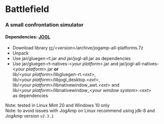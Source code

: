 # Battlefield
### A small confrontation simulator
#### Dependencies: [JOGL](https://jogamp.org/)
* Download library [rc](https://jogamp.org/deployment/archive/rc/)/<*version*>/archive/jogamp-all-platforms.7z
* Unpack
* Use jar/gluegen-rt.jar and jar/jogl-all.jar as dependencies
* Use jar/gluegen-rt-natives-<*your platform*>.jar and jar/jogl-all-natives-<*your platform*>.jar **or**  
    lib/<*your platform*>/libgluegen-rt.<*ext*>,  
    lib/<*your platform*>/libjogl_desktop.<*ext*>,  
    lib/<*your platform*>/libnativewindow_awt.<*ext*> and  
    lib/<*your platform*>/libnativewindow_<*your window system*>.<*ext*>  
    as dependencies

Note: tested in Linux Mint 20 and Windows 10 only  
Note: to avoid issues with JogAmp on Linux recommend using jdk-8 and JogAmp version `v2.3.1`
